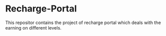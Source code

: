 # Recharge-Portal
This repositor contains the project of recharge portal which deals with the earning on different levels.
